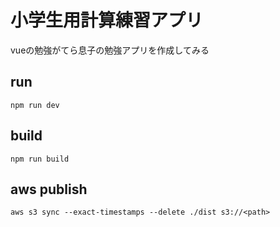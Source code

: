 # 小学生用計算練習アプリ

vueの勉強がてら息子の勉強アプリを作成してみる

## run

```
npm run dev
```

## build

```
npm run build
```

## aws publish

```
aws s3 sync --exact-timestamps --delete ./dist s3://<path>
```


